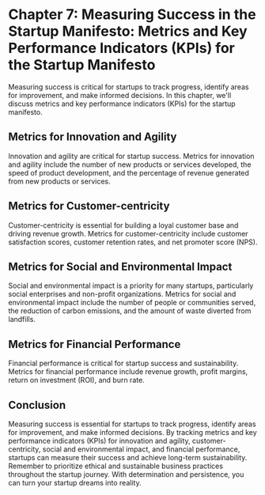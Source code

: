 Chapter 7: Measuring Success in the Startup Manifesto: Metrics and Key Performance Indicators (KPIs) for the Startup Manifesto
==============================================================================================================================

Measuring success is critical for startups to track progress, identify areas for improvement, and make informed decisions. In this chapter, we'll discuss metrics and key performance indicators (KPIs) for the startup manifesto.

Metrics for Innovation and Agility
----------------------------------

Innovation and agility are critical for startup success. Metrics for innovation and agility include the number of new products or services developed, the speed of product development, and the percentage of revenue generated from new products or services.

Metrics for Customer-centricity
-------------------------------

Customer-centricity is essential for building a loyal customer base and driving revenue growth. Metrics for customer-centricity include customer satisfaction scores, customer retention rates, and net promoter score (NPS).

Metrics for Social and Environmental Impact
-------------------------------------------

Social and environmental impact is a priority for many startups, particularly social enterprises and non-profit organizations. Metrics for social and environmental impact include the number of people or communities served, the reduction of carbon emissions, and the amount of waste diverted from landfills.

Metrics for Financial Performance
---------------------------------

Financial performance is critical for startup success and sustainability. Metrics for financial performance include revenue growth, profit margins, return on investment (ROI), and burn rate.

Conclusion
----------

Measuring success is essential for startups to track progress, identify areas for improvement, and make informed decisions. By tracking metrics and key performance indicators (KPIs) for innovation and agility, customer-centricity, social and environmental impact, and financial performance, startups can measure their success and achieve long-term sustainability. Remember to prioritize ethical and sustainable business practices throughout the startup journey. With determination and persistence, you can turn your startup dreams into reality.
